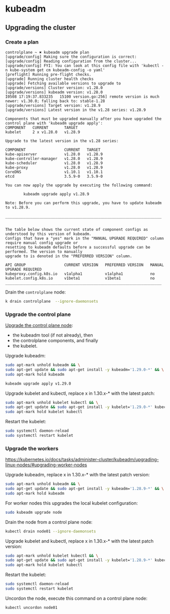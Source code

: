 # kubeadm

## Upgrading the cluster

### Create a plan

```
controlplane ~ ✖ kubeadm upgrade plan
[upgrade/config] Making sure the configuration is correct:
[upgrade/config] Reading configuration from the cluster...
[upgrade/config] FYI: You can look at this config file with 'kubectl -n kube-system get cm kubeadm-config -o yaml'
[preflight] Running pre-flight checks.
[upgrade] Running cluster health checks
[upgrade] Fetching available versions to upgrade to
[upgrade/versions] Cluster version: v1.28.0
[upgrade/versions] kubeadm version: v1.28.0
I0508 17:19:37.833235   15100 version.go:256] remote version is much newer: v1.30.0; falling back to: stable-1.28
[upgrade/versions] Target version: v1.28.9
[upgrade/versions] Latest version in the v1.28 series: v1.28.9

Components that must be upgraded manually after you have upgraded the control plane with 'kubeadm upgrade apply':
COMPONENT   CURRENT       TARGET
kubelet     2 x v1.28.0   v1.28.9

Upgrade to the latest version in the v1.28 series:

COMPONENT                 CURRENT   TARGET
kube-apiserver            v1.28.0   v1.28.9
kube-controller-manager   v1.28.0   v1.28.9
kube-scheduler            v1.28.0   v1.28.9
kube-proxy                v1.28.0   v1.28.9
CoreDNS                   v1.10.1   v1.10.1
etcd                      3.5.9-0   3.5.9-0

You can now apply the upgrade by executing the following command:

        kubeadm upgrade apply v1.28.9

Note: Before you can perform this upgrade, you have to update kubeadm to v1.28.9.

_____________________________________________________________________


The table below shows the current state of component configs as understood by this version of kubeadm.
Configs that have a "yes" mark in the "MANUAL UPGRADE REQUIRED" column require manual config upgrade or
resetting to kubeadm defaults before a successful upgrade can be performed. The version to manually
upgrade to is denoted in the "PREFERRED VERSION" column.

API GROUP                 CURRENT VERSION   PREFERRED VERSION   MANUAL UPGRADE REQUIRED
kubeproxy.config.k8s.io   v1alpha1          v1alpha1            no
kubelet.config.k8s.io     v1beta1           v1beta1             no
_____________________________________________________________________
```

Drain the `controlplane` node:
```sh
k drain controlplane  --ignore-daemonsets
```

### Upgrade the control plane

[Upgrade the control plane node](https://kubernetes.io/docs/tasks/administer-cluster/kubeadm/kubeadm-upgrade/#upgrading-control-plane-nodes):

* the kubeadm tool (if not already), then
* the controlplane components, and finally
* the kubelet.

Upgrade kubeadm:
```sh
sudo apt-mark unhold kubeadm && \
sudo apt-get update && sudo apt-get install -y kubeadm='1.29.0-*' && \
sudo apt-mark hold kubeadm
```

```sh
kubeadm upgrade apply v1.29.0
```

Upgrade kubelet and kubectl, replace x in 1.30.x-* with the latest patch:
```sh
sudo apt-mark unhold kubelet kubectl && \
sudo apt-get update && sudo apt-get install -y kubelet='1.29.0-*' kubectl='1.29.0-*' && \
sudo apt-mark hold kubelet kubectl
```

Restart the kubelet:
```sh
sudo systemctl daemon-reload
sudo systemctl restart kubelet
```

### Upgrade the workers

https://kubernetes.io/docs/tasks/administer-cluster/kubeadm/upgrading-linux-nodes/#upgrading-worker-nodes

Upgrade kubeadm, replace x in 1.30.x-* with the latest patch version:

```sh
sudo apt-mark unhold kubeadm && \
sudo apt-get update && sudo apt-get install -y kubeadm='1.28.9-*' && \
sudo apt-mark hold kubeadm
```

For worker nodes this upgrades the local kubelet configuration:
```sh
sudo kubeadm upgrade node
```

Drain the node from a control plane node:

```sh
kubectl drain node01 --ignore-daemonsets
```

Upgrade kubelet and kubectl, replace x in 1.30.x-* with the latest patch version:

```sh
sudo apt-mark unhold kubelet kubectl && \
sudo apt-get update && sudo apt-get install -y kubelet='1.28.9-*' kubectl='1.28.9-*' && \
sudo apt-mark hold kubelet kubectl
```
Restart the kubelet:
```sh
sudo systemctl daemon-reload
sudo systemctl restart kubelet
```

Uncordon the node, execute this command on a control plane node:

```sh
kubectl uncordon node01
```